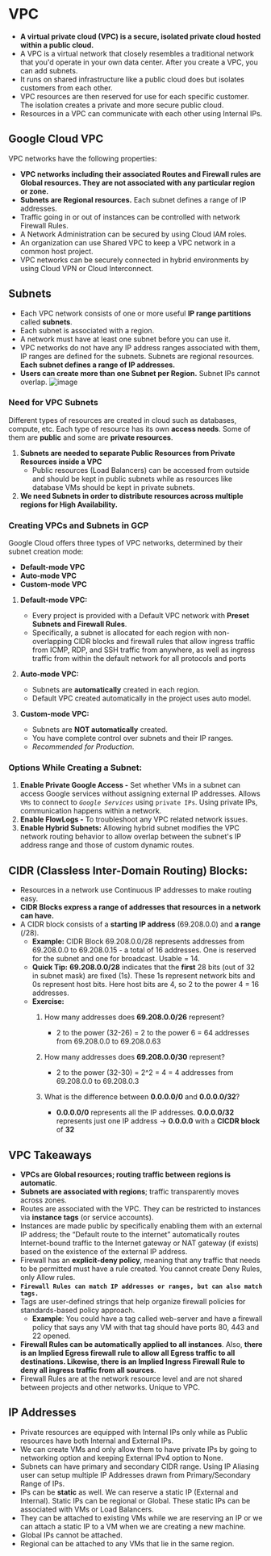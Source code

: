 # VPC
- **A virtual private cloud (VPC) is a secure, isolated private cloud hosted within a public cloud.**
- A VPC is a virtual network that closely resembles a traditional network that you'd operate in your own data center. After you create a VPC, you can add subnets.
- It runs on shared infrastructure like a public cloud does but isolates customers from each other.
- VPC resources are then reserved for use for each specific customer. The isolation creates a private and more secure public cloud.
- Resources in a VPC can communicate with each other using Internal IPs.
  
## Google Cloud VPC
VPC networks have the following properties:
- **VPC networks including their associated Routes and Firewall rules are Global resources. They are not associated with any particular region or zone.**
- **Subnets are Regional resources.** Each subnet defines a range of IP addresses.
- Traffic going in or out of instances can be controlled with network Firewall Rules.
- A Network Administration can be secured by using Cloud IAM roles.
- An organization can use Shared VPC to keep a VPC network in a common host project.
- VPC networks can be securely connected in hybrid environments by using Cloud VPN or Cloud Interconnect.

## Subnets
- Each VPC network consists of one or more useful **IP range partitions** called **subnets**.
- Each subnet is associated with a region.
- A network must have at least one subnet before you can use it.
- VPC networks do not have any IP address ranges associated with them, IP ranges are defined for the subnets. Subnets are regional resources. **Each subnet defines a range of IP addresses.**
- **Users can create more than one Subnet per Region.** Subnet IPs cannot overlap.
![image](https://github.com/begh-azka/gcp/assets/97597065/4d159a6e-f621-4519-a0dd-27a5eeee4c0d)

### Need for VPC Subnets
Different types of resources are created in cloud such as databases, compute, etc. Each type of resource has its own **access needs**. Some of them are **public** and some are **private resources**.
1. **Subnets are needed to separate Public Resources from Private Resources inside a VPC**
     - Public resources (Load Balancers) can be accessed from outside and should be kept in public subnets while as resources like database VMs should be kept in private subnets. 
2. **We need Subnets in order to distribute resources across multiple regions for High Availability.**

### Creating VPCs and Subnets in GCP
Google Cloud offers three types of VPC networks, determined by their subnet creation mode:
- **Default-mode VPC**
- **Auto-mode VPC**
- **Custom-mode VPC**

1. **Default-mode VPC:**
   - Every project is provided with a Default VPC network with **Preset Subnets and Firewall Rules**.
   - Specifically, a subnet is allocated for each region with non-overlapping CIDR blocks and firewall rules that allow ingress traffic from ICMP, RDP, and SSH traffic from anywhere, as well as ingress traffic from within the default network for all protocols and ports

2. **Auto-mode VPC:**
   - Subnets are **automatically** created in each region.
   - Default VPC created automatically in the project uses auto model.

3. **Custom-mode VPC:**
   - Subnets are **NOT automatically** created.
   - You have complete control over subnets and their IP ranges.
   - *Recommended for Production*.

### Options While Creating a Subnet:
1. **Enable Private Google Access -** Set whether VMs in a subnet can access Google services without assigning external IP addresses. Allows `VMs` to connect to *`Google Services`* using `private IPs`. Using private IPs, communication happens within a network.
2. **Enable FlowLogs -** To troubleshoot any VPC related network issues.
3. **Enable Hybrid Subnets:** Allowing hybrid subnet modifies the VPC network routing behavior to allow overlap between the subnet's IP address range and those of custom dynamic routes.

## CIDR (Classless Inter-Domain Routing) Blocks:
- Resources in a network use Continuous IP addresses to make routing easy.
- **CIDR Blocks express a range of addresses that resources in a network can have.**
- A CIDR block consists of a **starting IP address** (69.208.0.0) and **a range** (/28).
  - **Example:** CIDR Block 69.208.0.0/28 represents addresses from 69.208.0.0 to 69.208.0.15 - a total of  16 addresses. One is reserved for the subnet and one for broadcast. Usable = 14.
  - **Quick Tip:** **69.208.0.0/28** indicates that the **first** 28 bits (out of 32 in subnet mask) are fixed (1s). These 1s represent network bits and 0s represent host bits. Here host bits are 4, so 2 to the power 4 = 16 addresses.
  - **Exercise:**
    1. How many addresses does **69.208.0.0/26** represent?
       - 2 to the power (32-26) = 2 to the power 6 = 64 addresses from 69.208.0.0 to 69.208.0.63
         
    2. How many addresses does **69.208.0.0/30** represent?
       - 2 to the power (32-30) = 2^2 = 4 = 4 addresses from 69.208.0.0 to 69.208.0.3
         
    3. What is the difference between **0.0.0.0/0** and **0.0.0.0/32**?
       - **0.0.0.0/0** represents all the IP addresses. **0.0.0.0/32** represents just one IP address -> **0.0.0.0** with a **CICDR block** of **32**

## VPC Takeaways
- **VPCs are Global resources; routing traffic between regions is automatic**.
- **Subnets are associated with regions**; traffic transparently moves across zones.
- Routes are associated with the VPC. They can be restricted to instances via **instance tags** (or service accounts).
- Instances are made public by specifically enabling them with an external IP address; the “Default route to the internet” automatically routes Internet-bound traffic to the Internet gateway or NAT gateway (if exists) based on the existence of the external IP address.
- Firewall has an **explicit-deny policy**, meaning that any traffic that needs to be permitted must have a rule created. You cannot create Deny Rules, only Allow rules.
- **`Firewall Rules can match IP addresses or ranges, but can also match tags.`**
- Tags are user-defined strings that help organize firewall policies for standards-based policy approach.
  - **Example**: You could have a tag called web-server and have a firewall policy that says any VM with that tag should have ports 80, 443 and 22 opened. 
- **Firewall Rules can be automatically applied to all instances**. Also, **there is an Implied Egress firewall rule to allow all Egress traffic to all destinations. Likewise, there is an Implied Ingress Firewall Rule to deny all ingress traffic from all sources**.
- Firewall Rules are at the network resource level and are not shared between projects and other networks. Unique to VPC.

## IP Addresses
- Private resources are equipped with Internal IPs only while as Public resources have both Internal and External IPs.
- We can create VMs and only allow them to have private IPs by going to networking option and keeping External IPv4 option to None.
- Subnets can have primary and secondary CIDR range. Using IP Aliasing user can setup multiple IP Addresses drawn from Primary/Secondary Range of IPs.
- IPs can be **static** as well. We can reserve a static IP (External and Internal). Static IPs can be regional or Global. These static IPs can be associated with VMs or Load Balancers.
- They can be attached to existing VMs while we are reserving an IP or we can attach a static IP to a VM when we are creating a new machine.
- Global IPs cannot be attached.
- Regional can be attached to any VMs that lie in the same region.
